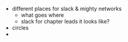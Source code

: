 - different places for slack & mighty networks
	- what goes where
	- slack for chapter leads it looks like?
- circles
-